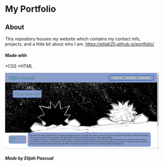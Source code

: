 # My Portfolio

## About
This repository houses my website which contains my contact info, projects, and a little bit about who I am.
https://elijah25.github.io/portfolio/

#### Made with
*CSS
*HTML

![sample screenshot](./assets/images/ss.jpg)
##### Made by Elijah Pascual
